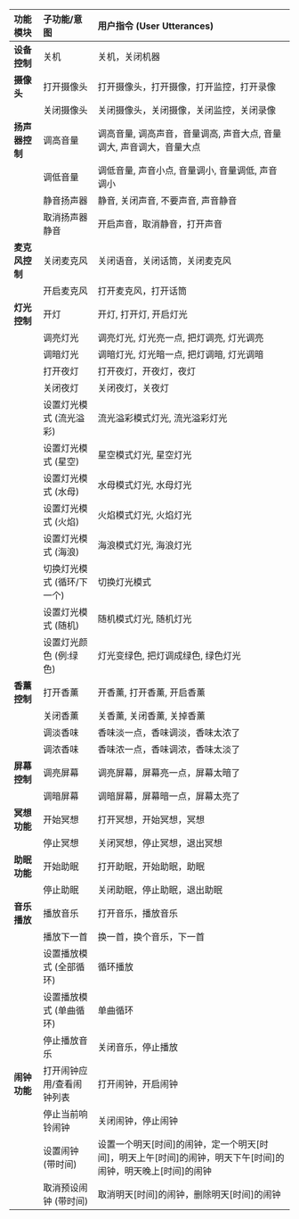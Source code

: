 | 功能模块     | 子功能/意图                | 用户指令 (User Utterances)                                                                                                                            |
| :----------- | :------------------------- | :------------------------------------------------------------------------------------------------------------------------------------------------------ |
| **设备控制** | 关机                       | 关机，关闭机器                                                                                                                                          |
| **摄像头**   | 打开摄像头                 | 打开摄像头，打开摄像，打开监控，打开录像                                                                                                                  |
|              | 关闭摄像头                 | 关闭摄像头，关闭摄像，关闭监控，关闭录像                                                                                                                  |
| **扬声器控制**| 调高音量                   | 调高音量, 调高声音，音量调高, 声音大点, 音量调大, 声音调大，音量大点                                                                                           |
|              | 调低音量                   | 调低音量, 声音小点, 音量调小, 音量调低, 声音调小                                                                                                           |
|              | 静音扬声器                 | 静音, 关闭声音, 不要声音, 声音静音                                                                                                                       |
|              | 取消扬声器静音             | 开启声音，取消静音，打开声音                                                                                                                               |
| **麦克风控制**| 关闭麦克风                 | 关闭语音，关闭话筒，关闭麦克风                                                                                                                            |
|              | 开启麦克风                 | 打开麦克风，打开话筒                                                                                                                                  |
| **灯光控制** | 开灯                       | 开灯, 打开灯, 开启灯光                                                                                                                                  |
|              | 调亮灯光                   | 调亮灯光, 灯光亮一点, 把灯调亮, 灯光调亮                                                                                                                  |
|              | 调暗灯光                   | 调暗灯光, 灯光暗一点, 把灯调暗, 灯光调暗                                                                                                                  |
|              | 打开夜灯                   | 打开夜灯，开夜灯，夜灯                                                                                                                                  |
|              | 关闭夜灯                   | 关闭夜灯，关夜灯                                                                                                                                        |
|              | 设置灯光模式 (流光溢彩)    | 流光溢彩模式灯光, 流光溢彩灯光                                                                                                                            |
|              | 设置灯光模式 (星空)        | 星空模式灯光, 星空灯光                                                                                                                                  |
|              | 设置灯光模式 (水母)        | 水母模式灯光, 水母灯光                                                                                                                                  |
|              | 设置灯光模式 (火焰)        | 火焰模式灯光, 火焰灯光                                                                                                                                  |
|              | 设置灯光模式 (海浪)        | 海浪模式灯光, 海浪灯光                                                                                                                                  |
|              | 切换灯光模式 (循环/下一个) | 切换灯光模式                                                                                                                                            |
|              | 设置灯光模式 (随机)        | 随机模式灯光, 随机灯光                                                                                                                                  |
|              | 设置灯光颜色 (例:绿色)     | 灯光变绿色, 把灯调成绿色, 绿色灯光                                                                                                                       |
| **香薰控制** | 打开香薰                   | 开香薰, 打开香薰, 开启香薰                                                                                                                              |
|              | 关闭香薰                   | 关香薰, 关闭香薰, 关掉香薰                                                                                                                              |
|              | 调淡香味                   | 香味淡一点，香味调淡，香味太浓了                                                                                                                          |
|              | 调浓香味                   | 香味浓一点，香味调浓，香味太淡了                                                                                                                          |
| **屏幕控制** | 调亮屏幕                   | 调亮屏幕，屏幕亮一点，屏幕太暗了                                                                                                                          |
|              | 调暗屏幕                   | 调暗屏幕，屏幕暗一点，屏幕太亮了                                                                                                                          |
| **冥想功能** | 开始冥想                   | 打开冥想，开始冥想，冥想                                                                                                                                  |
|              | 停止冥想                   | 关闭冥想，停止冥想，退出冥想                                                                                                                              |
| **助眠功能** | 开始助眠                   | 打开助眠，开始助眠，助眠                                                                                                                                  |
|              | 停止助眠                   | 关闭助眠，停止助眠，退出助眠                                                                                                                              |
| **音乐播放** | 播放音乐                   | 打开音乐，播放音乐                                                                                                                                      |
|              | 播放下一首                 | 换一首，换个音乐，下一首                                                                                                                                  |
|              | 设置播放模式 (全部循环)    | 循环播放                                                                                                                                                |
|              | 设置播放模式 (单曲循环)    | 单曲循环                                                                                                                                                |
|              | 停止播放音乐               | 关闭音乐，停止播放                                                                                                                                      |
| **闹钟功能** | 打开闹钟应用/查看闹钟列表  | 打开闹钟，开启闹钟                                                                                                                                      |
|              | 停止当前响铃闹钟           | 关闭闹钟，停止闹钟                                                                                                                                      |
|              | 设置闹钟 (带时间)          | 设置一个明天[时间]的闹钟，定一个明天[时间]，明天上午[时间]的闹钟，明天下午[时间]的闹钟，明天晚上[时间]的闹钟                                                       |
|              | 取消预设闹钟 (带时间)      | 取消明天[时间]的闹钟，删除明天[时间]的闹钟                                                                                                                |